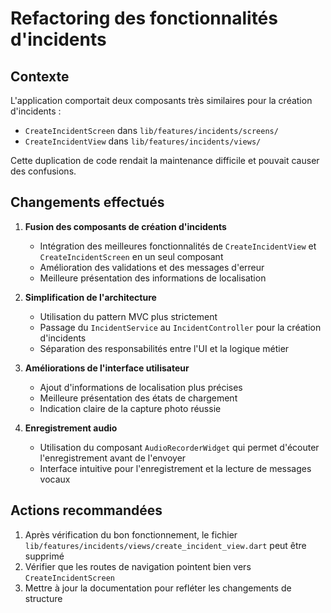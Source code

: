 # Refactoring des fonctionnalités d'incidents

## Contexte
L'application comportait deux composants très similaires pour la création d'incidents :
- `CreateIncidentScreen` dans `lib/features/incidents/screens/`
- `CreateIncidentView` dans `lib/features/incidents/views/`

Cette duplication de code rendait la maintenance difficile et pouvait causer des confusions.

## Changements effectués

1. **Fusion des composants de création d'incidents**
   - Intégration des meilleures fonctionnalités de `CreateIncidentView` et `CreateIncidentScreen` en un seul composant
   - Amélioration des validations et des messages d'erreur
   - Meilleure présentation des informations de localisation

2. **Simplification de l'architecture**
   - Utilisation du pattern MVC plus strictement
   - Passage du `IncidentService` au `IncidentController` pour la création d'incidents
   - Séparation des responsabilités entre l'UI et la logique métier

3. **Améliorations de l'interface utilisateur**
   - Ajout d'informations de localisation plus précises
   - Meilleure présentation des états de chargement
   - Indication claire de la capture photo réussie

4. **Enregistrement audio**
   - Utilisation du composant `AudioRecorderWidget` qui permet d'écouter l'enregistrement avant de l'envoyer
   - Interface intuitive pour l'enregistrement et la lecture de messages vocaux

## Actions recommandées

1. Après vérification du bon fonctionnement, le fichier `lib/features/incidents/views/create_incident_view.dart` peut être supprimé
2. Vérifier que les routes de navigation pointent bien vers `CreateIncidentScreen`
3. Mettre à jour la documentation pour refléter les changements de structure 